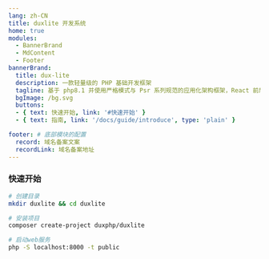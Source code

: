 ```yaml
---
lang: zh-CN
title: duxlite 开发系统
home: true
modules:
  - BannerBrand
  - MdContent
  - Footer
bannerBrand:
  title: dux-lite
  description: 一款轻量级的 PHP 基础开发框架
  tagline: 基于 php8.1 并使用严格模式与 Psr 系列规范的应用化架构框架，React 前后端分离 RESTful 风格 Api，所有功能开箱即用，低耦合设计模块即插即用，同时拒绝隐晦式的方法调用，采用主流 Composer 三方包，无开发与维护负担。
  bgImage: /bg.svg
  buttons:
  - { text: 快速开始, link: '#快速开始' }
  - { text: 指南, link: '/docs/guide/introduce', type: 'plain' }

footer: # 底部模块的配置
  record: 域名备案文案
  recordLink: 域名备案地址
---
```


### 快速开始


```bash
# 创建目录
mkdir duxlite && cd duxlite

# 安装项目
composer create-project duxphp/duxlite

# 启动web服务
php -S localhost:8000 -t public
```
